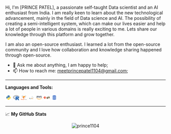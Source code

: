 
Hi, I'm [PRINCE PATEL], a passionate self-taught Data scientist and an AI enthusiast from India. I am really keen to learn about the new technological advancement, mainly in the field of Data science and AI. The possibility of creating a semi-intelligent system, which can make our lives easier
and help a lot of people in various domains is really exciting to me. Lets share our knowledge through this platform and grow together.

I am also an open-source enthusiast. I learned a lot from the open-source community and I love how collaboration and knowledge sharing happened through open-source.


- 💬 Ask me about anything, I am happy to help;
- 📫 How to reach me: [meetprincepatel1104@gmail.com](mailto:meetprincepatel1104@gmail.com);

---

**Languages and Tools:**  

<code><img height="20" src="https://raw.githubusercontent.com/github/explore/80688e429a7d4ef2fca1e82350fe8e3517d3494d/topics/python/python.png"></code>
<code><img height="20" src="https://raw.githubusercontent.com/github/explore/80688e429a7d4ef2fca1e82350fe8e3517d3494d/topics/r/r.png"></code>
<code><img height="20" src="https://raw.githubusercontent.com/github/explore/80688e429a7d4ef2fca1e82350fe8e3517d3494d/topics/tensorflow/tensorflow.png"></code>
<code><img height="20" src="https://raw.githubusercontent.com/github/explore/5c058a388828bb5fde0bcafd4bc867b5bb3f26f3/topics/mysql/mysql.png"></code>
<code><img height="20" src="https://raw.githubusercontent.com/github/explore/80688e429a7d4ef2fca1e82350fe8e3517d3494d/topics/aws/aws.png"></code>
<code><img height="20" src="https://raw.githubusercontent.com/github/explore/80688e429a7d4ef2fca1e82350fe8e3517d3494d/topics/git/git.png"></code>
<code><img height="20" src="https://raw.githubusercontent.com/github/explore/80688e429a7d4ef2fca1e82350fe8e3517d3494d/topics/sql/sql.png"></code>

---
📈 **My GitHub Stats**

<p align="center"> <img src="https://github-readme-stats.vercel.app/api?username=prince1104&show_icons=true&theme=dracula&count_private=true" alt="prince1104" />



